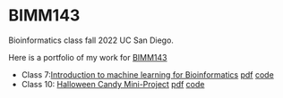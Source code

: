 # BIMM143
Bioinformatics class fall 2022 UC San Diego. 

Here is a portfolio of my work for [BIMM143](https://bioboot.github.io/bimm143_F22/)

- Class 7:[Introduction to machine learning for Bioinformatics](https://bioboot.github.io/bimm143_F22/class-material/lab7.html) [pdf](https://github.com/bgersh33/BIMM143/blob/main/Class07/Class07Assignment.pdf) [code](https://github.com/bgersh33/BIMM143/blob/main/Class07/Class07Assignment.qmd)
- Class 10: [Halloween Candy Mini-Project](https://bioboot.github.io/bimm143_F22/class-material/Halloween_candy.html) [pdf](https://github.com/bgersh33/BIMM143/blob/main/Class09/Class09Project.pdf) [code](https://github.com/bgersh33/BIMM143/blob/main/Class09/Class09Project.qmd)
